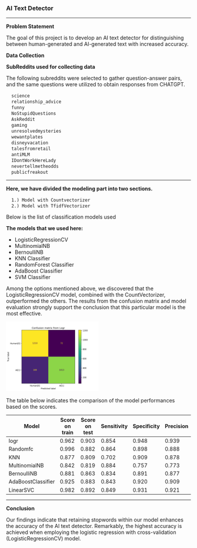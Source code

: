 ### AI Text Detector

---

**Problem Statement**

The goal of this project is to develop an AI text detector for distinguishing between human-generated and AI-generated text with increased accuracy.

**Data Collection**

**SubReddits used for collecting data**

The following subreddits were selected to gather question-answer pairs, and the same questions were utilized to obtain responses from CHATGPT.

      science
      relationship_advice
      funny
      NoStupidQuestions
      AskReddit
      gaming
      unresolvedmysteries
      wewantplates
      disneyvacation
      talesfromretail
      antiMLM
      IDontWorkHereLady
      nevertellmetheodds
      publicfreakout

---
**Here, we have divided the modeling part into two sections.**

      1.) Model with Countvectorizer
      2.) Model with TfidfVectorizer

Below is the list of classification models used  

**The models that we used here:**

- LogisticRegressionCV
- MultinomialNB
- BernoulliNB
- KNN Classifier
- RandomForest Classifier
- AdaBoost Classifier
- SVM Classifier


Among the options mentioned above, we discovered that the LogisticRegressionCV model, combined with the CountVectorizer, outperformed the others. The results from the confusion matrix and model evaluation strongly support the conclusion that this particular model is the most effective.

<img src="img/Cvec/Confusion_matrix_from_Logr.jpg" width="50%">

The table below indicates the comparison of the model performances based on the scores.

| Model                | Score on train | Score on test | Sensitivity | Specificity | Precision |
|----------------------|-----------------|---------------|-------------|-------------|-----------|
| logr                 | 0.962           | 0.903         | 0.854       | 0.948       | 0.939     |
| Randomfc             | 0.996           | 0.882         | 0.864       | 0.898       | 0.888     |
| KNN                  | 0.877           | 0.809         | 0.702       | 0.909       | 0.878     |
| MultinomialNB        | 0.842           | 0.819         | 0.884       | 0.757       | 0.773     |
| BernoulliNB          | 0.881           | 0.863         | 0.834       | 0.891       | 0.877     |
| AdaBoostClassifier   | 0.925           | 0.883         | 0.843       | 0.920       | 0.909     |
| LinearSVC            | 0.982           | 0.892         | 0.849       | 0.931       | 0.921     |


---

**Conclusion**

Our findings indicate that retaining stopwords within our model enhances the accuracy of the AI text detector. Remarkably, the highest accuracy is achieved when employing the logistic regression with cross-validation (LogisticRegressionCV) model.

